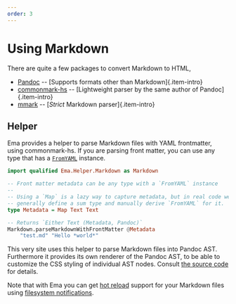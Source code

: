 ```yaml
---
order: 3
---
```


# Using Markdown

There are quite a few packages to convert Markdown to HTML,

- [Pandoc](https://hackage.haskell.org/package/pandoc) -- [Supports formats other than Markdown]{.item-intro}
- [commonmark-hs](https://github.com/jgm/commonmark-hs) -- [Lightweight parser by the same author of Pandoc]{.item-intro}
- [mmark](https://github.com/mmark-md/mmark) -- [*Strict* Markdown parser]{.item-intro}

## Helper

Ema provides a helper to parse Markdown files with YAML frontmatter, using commonmark-hs. If you are parsing front matter, you can use any type that has a [`FromYAML`](https://hackage.haskell.org/package/HsYAML-0.2.1.0/docs/Data-YAML.html#t:FromYAML) instance.

```haskell
import qualified Ema.Helper.Markdown as Markdown

-- Front matter metadata can be any type with a `FromYAML` instance
-- 
-- Using a `Map` is a lazy way to capture metadata, but in real code we
-- generally define a sum type and manually derive `FromYAML` for it.
type Metadata = Map Text Text 

-- Returns `Either Text (Metadata, Pandoc)`
Markdown.parseMarkdownWithFrontMatter @Metadata 
    "test.md" "Hello *world*"
```

This very site uses this helper to parse Markdown files into Pandoc AST. Furthermore it provides its own renderer of the Pandoc AST, to be able to customize the CSS styling of individual AST nodes. Consult [the source code](https://github.com/srid/ema-template/blob/master/src/Main.hs) for details.

Note that with Ema you can get [hot reload](concepts/hot-reload.md) support for your Markdown files using [filesystem notifications](guide/helpers/filesystem.md).

